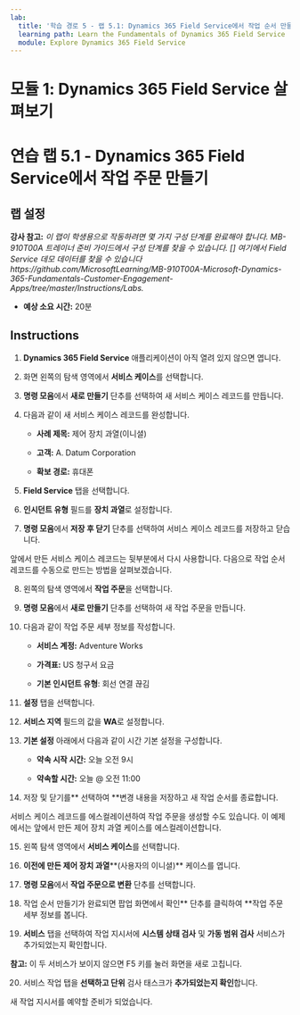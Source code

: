 ```yaml
---
lab:
  title: '학습 경로 5 - 랩 5.1: Dynamics 365 Field Service에서 작업 순서 만들기'
  learning path: Learn the Fundamentals of Dynamics 365 Field Service
  module: Explore Dynamics 365 Field Service
---
```


모듈 1: Dynamics 365 Field Service 살펴보기
========================

# 연습 랩 5.1 - Dynamics 365 Field Service에서 작업 주문 만들기

## 랩 설정

**강사 참고:** *이 랩이 학생용으로 작동하려면 몇 가지 구성 단계를 완료해야 합니다.  MB-910T00A 트레이너 준비 가이드에서 구성 단계를 찾을 수 있습니다. [] 여기에서 Field Service 데모 데이터를 찾을 수 있습니다https://github.com/MicrosoftLearning/MB-910T00A-Microsoft-Dynamics-365-Fundamentals-Customer-Engagement-Apps/tree/master/Instructions/Labs.*

  - **예상 소요 시간:** 20분

## Instructions

1. **Dynamics 365 Field Service** 애플리케이션이 아직 열려 있지 않으면 엽니다.

2. 화면 왼쪽의 탐색 영역에서 **서비스 케이스**를 선택합니다.

3. **명령 모음**에서 **새로 만들기** 단추를 선택하여 새 서비스 케이스 레코드를 만듭니다.

4. 다음과 같이 새 서비스 케이스 레코드를 완성합니다.

    - **사례 제목:** 제어 장치 과열(이니셜)

    - **고객:** A. Datum Corporation

    - **확보 경로:** 휴대폰

5. **Field Service** 탭을 선택합니다.

6. **인시던트 유형** 필드를 **장치 과열**로 설정합니다.

7. **명령 모음**에서 **저장 후 닫기** 단추를 선택하여 서비스 케이스 레코드를 저장하고 닫습니다.

앞에서 만든 서비스 케이스 레코드는 뒷부분에서 다시 사용합니다. 다음으로 작업 순서 레코드를 수동으로 만드는 방법을 살펴보겠습니다.

8. 왼쪽의 탐색 영역에서 **작업 주문**을 선택합니다.

9. **명령 모음**에서 **새로 만들기** 단추를 선택하여 새 작업 주문을 만듭니다.

10. 다음과 같이 작업 주문 세부 정보를 작성합니다.

    - **서비스 계정:** Adventure Works

    - **가격표:** US 청구서 요금

    - **기본 인시던트 유형**: 회선 연결 끊김

11. **설정** 탭을 선택합니다.

12. **서비스 지역** 필드의 값을 **WA**로 설정합니다.

13. **기본 설정** 아래에서 다음과 같이 시간 기본 설정을 구성합니다.

    - **약속 시작 시간:** 오늘 오전 9시

    - **약속할 시간:** 오늘 @ 오전 11:00

14. 저장 및 닫기를** 선택하여 **변경 내용을 저장하고 새 작업 순서를 종료합니다.

서비스 케이스 레코드를 에스컬레이션하여 작업 주문을 생성할 수도 있습니다. 이 예제에서는 앞에서 만든 제어 장치 과열 케이스를 에스컬레이션합니다.

15. 왼쪽 탐색 영역에서 **서비스 케이스**를 선택합니다.

16. **이전에 만든 제어 장치 과열****(사용자의 이니셜)** 케이스를 엽니다.

17. **명령 모음**에서 **작업 주문으로 변환** 단추를 선택합니다.

18. 작업 순서 만들기가 완료되면 팝업 화면에서 확인** 단추를 클릭하여 **작업 주문 세부 정보를 봅니다.

19. **서비스** 탭을 선택하여 작업 지시서에 **시스템 상태 검사** 및 **가동 범위 검사** 서비스가 추가되었는지 확인합니다.

**참고:** 이 두 서비스가 보이지 않으면 F5 키를 눌러 화면을 새로 고칩니다.

20. 서비스 작업 탭을 **선택하고 단위** 검사 태스크가 **추가되었는지 확인**합니다.

새 작업 지시서를 예약할 준비가 되었습니다.

